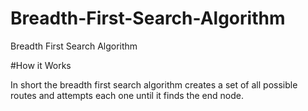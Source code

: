 # Breadth-First-Search-Algorithm
Breadth First Search Algorithm

#How it Works

In short the breadth first search algorithm creates a set of all possible routes and attempts each one until it finds the end node.
